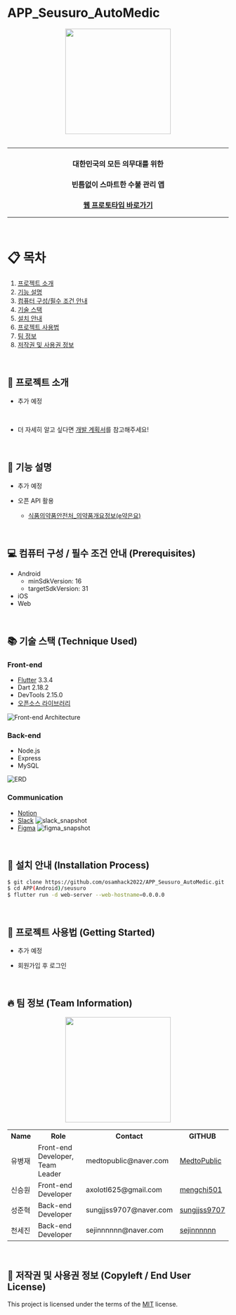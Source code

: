 # APP_Seusuro_AutoMedic
<div align='center'>
    <img src='images/seusuro_logo.svg' height='240'>
</div>

<br>

---

<div align='center'>
    <h3><b>대한민국의 모든 의무대</b>를 위한</h3>
    <h3>빈틈없이 스마트한 수불 관리 앱</h3>
    <a href='https://seusuro.web.app'><h3>웹 프로토타입 바로가기</h3></a>
</div>

---

<br>

# 📋 목차
1. [프로젝트 소개](#🤔-프로젝트-소개)
2. [기능 설명](#📝-기능-설명)
3. [컴퓨터 구성/필수 조건 안내](#💻-컴퓨터-구성--필수-조건-안내-prerequisites)
4. [기술 스택](#📚-기술-스택-technique-used)
5. [설치 안내](#🔨-설치-안내-installation-process)
6. [프로젝트 사용법](#📖-프로젝트-사용법-getting-started)
7. [팀 정보](#🔥-팀-정보-team-information)
8. [저작권 및 사용권 정보](#📜-저작권-및-사용권-정보-copyleft--end-user-license)

<br>

## 🤔 프로젝트 소개
- 추가 예정

<br>

- 더 자세히 알고 싶다면 [개발 계획서](https://medtopublic.notion.site/6ddb5751f6ce4b6dbe59b4aaa7aab289)를 참고해주세요!

<br>

## 📝 기능 설명
- 추가 예정

- 오픈 API 활용
	- [식품의약품안전처_의약품개요정보(e약은요)](https://www.data.go.kr/data/15075057/openapi.do)

<br>

## 💻 컴퓨터 구성 / 필수 조건 안내 (Prerequisites)
- Android
	- minSdkVersion: 16
	- targetSdkVersion: 31
- iOS
- Web

<br>

## 📚 기술 스택 (Technique Used) 
### Front-end
- [Flutter](https://github.com/flutter/flutter.git) 3.3.4
- Dart 2.18.2
- DevTools 2.15.0
- [오픈소스 라이브러리](APP(Android)/seusuro/pubspec.yaml)

![Front-end Architecture](images/front-end_architecture.png)

### Back-end
- Node.js
- Express
- MySQL

![ERD](images/erd.png)

### Communication
- [Notion](https://medtopublic.notion.site/medtopublic/fd0ad5a638504e9c9cdabdb736e48a7e)
- [Slack](https://seusuro.slack.com)
![slack_snapshot](images/slack_snapshot.png)
- [Figma](https://www.figma.com/file/iuCqYWsLW2q3KZpoLPWKjN/%EC%8A%A4%EC%88%98%EB%A1%9C-%ED%94%84%EB%A1%9C%EC%A0%9D%ED%8A%B8?node-id=152%3A265)
![figma_snapshot](images/figma_snapshot.png)

<br>

## 🔨 설치 안내 (Installation Process)
```bash
$ git clone https://github.com/osamhack2022/APP_Seusuro_AutoMedic.git
$ cd APP(Android)/seusuro
$ flutter run -d web-server --web-hostname=0.0.0.0
```

<br>

## 📖 프로젝트 사용법 (Getting Started)
- 추가 예정

- 회원가입 후 로그인

<br>
 
## 🔥 팀 정보 (Team Information)
<div align='center'>
    <img src='images/automedic_logo.png' height='240'>
</div>

<table align="center">
<tr>
	<th>Name</th>
	<th>Role</th>
	<th>Contact</th>
	<th>GITHUB</th>
</tr>
<tr>
	<td>유병재</td>
	<td>Front-end Developer, Team Leader</td>
	<td>medtopublic@naver.com</td>
	<td><a href='https://github.com/MedtoPublic'>MedtoPublic</a></td>
</tr>
<tr>
	<td>신승원</td>
	<td>Front-end Developer</td>
	<td>axolotl625@gmail.com</td>
	<td><a href='https://github.com/mengchi501'>mengchi501</a></td>
</tr>
<tr>
	<td>성준혁</td>
	<td>Back-end Developer</td>
	<td>sungjjss9707@naver.com</td>
	<td><a href='https://github.com/sungjjss9707'>sungjjss9707</a></td>
</tr>
<tr>
	<td>천세진</td>
	<td>Back-end Developer</td>
	<td>sejinnnnnn@naver.com</td>
	<td><a href='https://github.com/sejinnnnnn'>sejinnnnnn</a></td>
</tr>
</table>

<br>

## 📜 저작권 및 사용권 정보 (Copyleft / End User License)
This project is licensed under the terms of the [MIT](LICENSE.md) license.